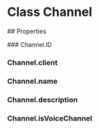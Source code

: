 # Class Channel


## Properties

### Channel.ID

### Channel.client

### Channel.name

### Channel.description

### Channel.isVoiceChannel
